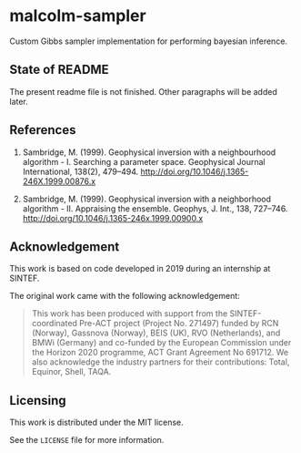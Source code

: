 # malcolm-sampler
Custom Gibbs sampler implementation for performing bayesian inference.

## State of README
The present readme file is not finished. Other paragraphs will be added later.

## References

1. Sambridge, M. (1999). Geophysical inversion with a neighbourhood algorithm -
   I. Searching a parameter space. Geophysical Journal International, 138(2),
   479–494. http://doi.org/10.1046/j.1365-246X.1999.00876.x

2. Sambridge, M. (1999). Geophysical inversion with a neighborhood algorithm -
   II. Appraising the ensemble. Geophys, J. Int., 138, 727–746.
   http://doi.org/10.1046/j.1365-246x.1999.00900.x

## Acknowledgement

This work is based on code developed in 2019 during an internship at SINTEF.

The original work came with the following acknowledgement:

> This work has been produced with support from the SINTEF-coordinated Pre-ACT project
> (Project No. 271497) funded by RCN (Norway), Gassnova (Norway), BEIS (UK), RVO (Netherlands), and BMWi (Germany) and
> co-funded by the European Commission under the Horizon 2020 programme, ACT Grant Agreement No 691712. We also
> acknowledge the industry partners for their contributions: Total, Equinor, Shell, TAQA.

## Licensing

This work is distributed under the MIT license.

See the `LICENSE` file for more information.
